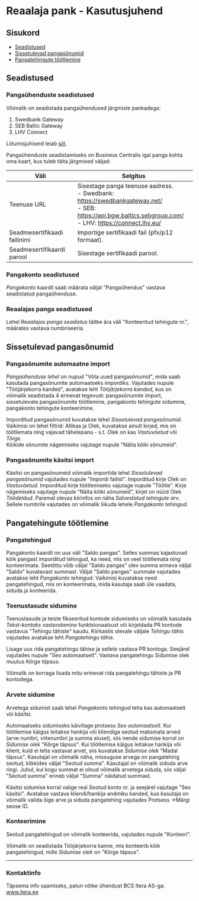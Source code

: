 # Reaalaja pank - Kasutusjuhend
## Sisukord

- [Seadistused](#seadistused)
- [Sissetulevad pangasõnumid](#sissetulevad-pangasõnumid)
- [Pangatehingute töötlemine](#pangatehingute-töötlemine)

## Seadistused

### Pangaühenduste seadistused

Võimalik on seadistada pangaühendused järgmiste pankadega:
1. Swedbank Gateway
2. SEB Baltic Gateway
3. LHV Connect

Liitumisjuhiseid leiab [siit](join.md).

Pangaühenduste seadistamiseks on Business Centralis igal panga kohta oma kaart, kus tuleb täita järgmised väljad:

Väli |  Selgitus | 
-- | --
Teenuse URL | Sisestage panga teenuse aadress. <br> - Swedbank: https://swedbankgateway.net/ <br> - SEB: https://api.bgw.baltics.sebgroup.com/ <br> - LHV: https://connect.lhv.eu/
Seadmesertifikaadi failinimi | Importige sertifikaadi fail (pfx/p12 formaat).
Seadmesertifikaardi parool | Sisestage sertifikaadi parool.

### Pangakonto seadistused
_Pangakonto_ kaardil saab määrata väljal "Pangaühendus" vastava seadistatud pangaühenduse.

### Reaalajas panga seadistused
Lehel _Reaalajas panga seadistus_ täitke ära väli "Konteeritud tehingute nr.", määrates vastava numbriseeria.


## Sissetulevad pangasõnumid

### Pangasõnumite automaatne import

_Pangaühenduse lehel_ on nupud "Võta uued pangasõnumid", mida saab kasutada pangasõnumite automaatseks impordiks. 
Vajutades nupule "Tööjärjekorra kanded", avatakse leht _Tööjärjekorra kanded_, kus on võimalik seadistada 4 erinevat tegevust: pangasõnumite import, sissetulevate pangasõnumite töötlemine, pangakonto tehingute sidumine, pangakonto tehingute konteerimine. 

Imporditud pangasõnumid kuvatakse lehel _Sissetulevad pangasõnumid_. Vaikimisi on lehel filtrid: Allikas ja Olek, kuvatakse ainult kirjed, mis on töötlemata ning vajavad tähelepanu - s.t. Olek on kas _Vastuvõetud_ või _Tõrge_.  
Kõikide sõnumite nägemiseks vajutage nupule "Näita kõiki sõnumeid".


### Pangasõnumite käsitsi import

Käsitsi on pangasõnumeid võimalik importida lehel _Sissetulevad pangasõnumid_ vajutades nupule "Impordi failist". Imporditud kirje Olek on _Vastuvõetud_.
Imporditud kirje töötlemiseks vajutage nupule "Töötle".
Kirje nägemiseks vajutage nupule "Näita kõiki sõnumeid", kirjel on nüüd Olek _Töödeldud_. Paremal olevas kiirinfos on näha _Salvestatud tehingute arv_.
Sellele numbrile vajutades on võimalik liikuda lehele _Pangakonto tehingud_.


## Pangatehingute töötlemine

### Pangatehingud

Pangakonto kaardil on uus väli "Saldo pangas". Selles summas kajastuvad kõik pangast imporditud tehingud, ka need, mis on veel töötlemata ning konteerimata. Seetõttu võib väljal "Saldo pangas" olev summa erineva väljal "Saldo" kuvatavast summast. 
Väljal "Saldo pangas" summale vajutades avatakse leht _Pangakonto tehingud_.
Vaikimisi kuvatakse need pangatehingud, mis on konteerimata, mida kasutaja saab üle vaadata, siduda ja konteerida.

### Teenustasude sidumine

Teenustasude ja teiste fikseeritud kontode sidumiseks on võimalik kasutada _Tekst-kontoks vastendamine_ funktsionaalsust või kirjeldada PR kontode vastavus "Tehingu tähiste" kaudu.
Kiirkastis olevale väljale _Tehingu tähis_ vajutades avatakse leht _Pangatehingu tähis_.

Lisage uus rida pangatehingu tähise ja sellele vastava PR kontoga. 
Seejärel vajutades nupule "Seo automaatselt". Vastava pangatehingu Sidumise olek muutus _Kõrge täpsus_.

Võimalik on korraga lisada mitu erinevat rida pangatehingu tähiste ja PR kontodega.


### Arvete sidumine

Arvetega sidumist saab lehel _Pangakonto tehingud_ teha kas automaatselt või käsitsi. 

Automaatseks sidumiseks käivitage protsess _Seo automaatselt_.
Kui töötlemise käigus leitakse hankija või kliendiga seotud maksmata arved (arve numbri, viitenumbri ja summa alusel), siis nende sidumise korral on _Sidumise olek_ "Kõrge täpsus".
Kui töötlemise käigus leitakse hankija või klient, kuid ei leita vastavat arvet, siis kuvatakse _Sidumise olek_ "Madal täpsus".
Kasutajal on võimalik näha, missuguse arvega on pangatehing seotud, klikkides väljal "Seotud summa". Kasutajal on võimalik siduda arve ringi. 
Juhul, kui kogu summat ei olnud võimalik arvetega siduda, siis väljal "Seotud summa" erineb väljal "Summa" näidatud summast.

Käsitsi sidumise korral valige real _Seotud konto nr._ ja seejärel vajutage "Seo käsitsi". Avatakse vastava kliendi/hankija andmiku kanded, kus kasutaja on võimalik valida õige arve ja siduda pangatehing vajutades Protsess ->Märgi seose ID.


### Konteerimine

Seotud pangatehingud on võimalik konteerida, vajutades nupule "Konteeri".

Võimalik on seadistada Tööjärjekorra kanne, mis konteerib kõik pangatehingud, mille _Sidumise olek_ on "Kõrge täpsus".

---

### Kontaktinfo
Täpsema info saamiseks, palun võtke ühendust BCS Itera AS-ga:
<a href="https://www.itera.ee/" target="_blank">www.itera.ee</a>

